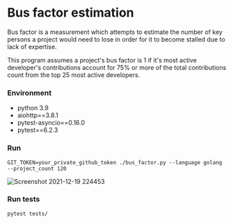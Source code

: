 # Bus factor estimation

Bus factor is a measurement which attempts to estimate the number of key persons a
project would need to lose in order for it to become stalled due to lack of expertise.

This program assumes a project's bus factor is 1 if it's most active developer's 
contributions account for 75% or more of the total contributions count from the top 25 most active
developers.

### Environment

- python 3.9 
- aiohttp==3.8.1
- pytest-asyncio==0.16.0
- pytest==6.2.3

### Run 

```GIT_TOKEN=your_private_github_token ./bus_factor.py --language golang --project_count 120```

![Screenshot 2021-12-19 224453](https://user-images.githubusercontent.com/40454834/146691899-a5dd062e-4749-4254-89d3-2e27045c4585.jpg)

### Run tests

```pytest tests/```
